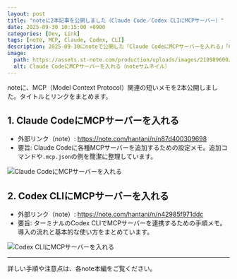 ```yaml
---
layout: post
title: "noteに2本記事を公開しました（Claude Code／Codex CLIにMCPサーバー）"
date: 2025-09-30 10:15:00 +0900
categories: [Dev, Link]
tags: [note, MCP, Claude, Codex, CLI]
description: 2025-09-30にnoteで公開した「Claude CodeにMCPサーバーを入れる」「Codex CLIにMCPサーバーを入れる」の2本をまとめて紹介します。
image:
  path: https://assets.st-note.com/production/uploads/images/218989600/rectangle_large_type_2_7f9274f18bb1d176e5c32d3e60e9cacc.jpeg
  alt: Claude CodeにMCPサーバーを入れる（noteサムネイル）
---
```


noteに、MCP（Model Context Protocol）関連の短いメモを2本公開しました。タイトルとリンクをまとめます。

## 1. Claude CodeにMCPサーバーを入れる

- 外部リンク（note）: https://note.com/hantani/n/n87d400309698
- 要旨: Claude Codeに各種MCPサーバーを追加するための設定メモ。追加コマンドや`.mcp.json`の例を簡潔に整理しています。

![Claude CodeにMCPサーバーを入れる](https://assets.st-note.com/production/uploads/images/218989600/rectangle_large_type_2_7f9274f18bb1d176e5c32d3e60e9cacc.jpeg)

## 2. Codex CLIにMCPサーバーを入れる

- 外部リンク（note）: https://note.com/hantani/n/n42985f971ddc
- 要旨: ターミナルのCodex CLIでMCPサーバーを連携するための手順メモ。導入の流れと基本的な使い方をまとめています。

![Codex CLIにMCPサーバーを入れる](https://assets.st-note.com/production/uploads/images/219050827/rectangle_large_type_2_95140268d0c5098a6d9b9855b57f8569.png)

---

詳しい手順や注意点は、各note本編をご覧ください。

